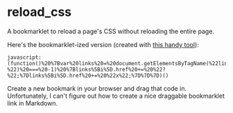 reload_css
==========

A bookmarklet to reload a page's CSS without reloading the entire page.

Here's the bookmarklet-ized version (created with [this handy tool](http://ted.mielczarek.org/code/mozilla/bookmarklet.html)):

    javascript:(function()%20%7Bvar%20links%20=%20document.getElementsByTagName(%22link%22);for%20(var%20i%20=%200;%20i%20%3C%20links.length;%20i++)%20%7Bif%20(links%5Bi%5D.rel%20===%20%22stylesheet%22)%20%7Bif%20(links%5Bi%5D.href.indexOf(%22?%22)%20===%20-1)%20%7Blinks%5Bi%5D.href%20+=%20%22?%22;%7Dlinks%5Bi%5D.href%20+=%20%22x%22;%7D%7D%7D)()

Create a new bookmark in your browser and drag that code in. Unfortunately, I can't figure
out how to create a nice draggable bookmarklet link in Markdown.